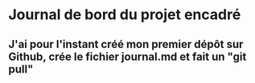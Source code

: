 # Journal de bord du projet encadré

##	J'ai pour l'instant créé mon premier dépôt sur Github, crée le fichier journal.md et fait un "git pull"